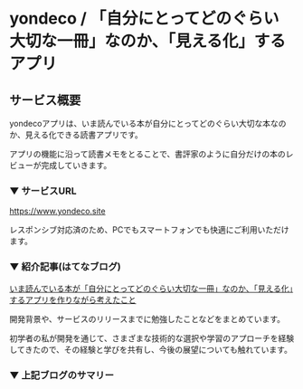 # yondeco / 「自分にとってどのぐらい大切な一冊」なのか、「見える化」するアプリ

## サービス概要

yondecoアプリは、いま読んでいる本が自分にとってどのぐらい大切な本なのか、見える化できる読書アプリです。 

アプリの機能に沿って読書メモをとることで、書評家のように自分だけの本のレビューが完成していきます。

### ▼ サービスURL

https://www.yondeco.site

レスポンシブ対応済のため、PCでもスマートフォンでも快適にご利用いただけます。

### ▼ 紹介記事(はてなブログ)
[いま読んでいる本が「自分にとってどのぐらい大切な一冊」なのか、「見える化」するアプリを作りながら考えたこと](https://maki-ooo.hatenablog.com/entry/yondeco_new_release)

開発背景や、サービスのリリースまでに勉強したことなどをまとめています。

初学者の私が開発を通じて、さまざまな技術的な選択や学習のアプローチを経験してきたので、その経験と学びを共有し、今後の展望についても触れています。

### ▼ 上記ブログのサマリー
